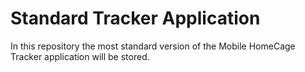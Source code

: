 # Standard Tracker Application

In this repository the most standard version of the Mobile HomeCage Tracker application will be stored.
